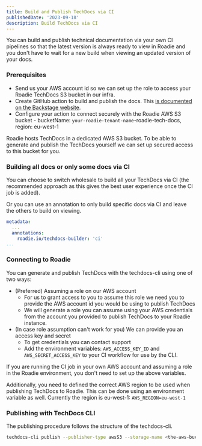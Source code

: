 ```yaml
---
title: Build and Publish TechDocs via CI
publishedDate: '2023-09-18'
description: Build TechDocs via CI
---
```


You can build and publish technical documentation via your own CI pipelines so that the latest version is always ready to view in Roadie and you don't have to wait for a new build when viewing an updated version of your docs.

### Prerequisites

- Send us your AWS account id so we can set up the role to access your Roadie TechDocs S3 bucket in our infra.
- Create GitHub action to build and publish the docs. This [is documented on the Backstage website](https://backstage.io/docs/features/techdocs/configuring-ci-cd/).
- Configure your action to connect securely with the Roadie AWS S3 bucket - bucketName: `your-roadie-tenant-name`-roadie-tech-docs, region: eu-west-1

Roadie hosts TechDocs in a dedicated AWS S3 bucket. To be able to generate and publish the TechDocs yourself we can set up secured access to this bucket for you.

### Building all docs or only some docs via CI

You can choose to switch wholesale to build all your TechDocs via CI (the recommended approach as this gives the best user experience once the CI job is added). 

Or you can use an annotation to only build specific docs via CI and leave the others to build on viewing. 

```yaml
metadata: 
  ...
  annotations: 
    roadie.io/techdocs-builder: 'ci'
...
```

### Connecting to Roadie

You can generate and publish TechDocs with the techdocs-cli using one of two ways:
* (Preferred) Assuming a role on our AWS account
  - For us to grant access to you to assume this role we need you to provide the AWS account id you would be using to publish TechDocs
  - We will generate a role you can assume using your AWS credentials from the account you provided to publish TechDocs to your Roadie instance.
* (In case role assumption can't work for you) We can provide you an access key and secret
  - To get credentials you can contact support 
  - Add the environment variables: `AWS_ACCESS_KEY_ID` and `AWS_SECRET_ACCESS_KEY` to your CI workflow for use by the CLI.

If you are running the CI job in your own AWS account and assuming a role in the Roadie environment, you don't need to set up the above variables.

Additionally, you need to defined the correct AWS region to be used when publishing TechDocs to Roadie. This can be done using an environment variable as well. Currently the region is eu-west-1:
`AWS_REGION=eu-west-1`


### Publishing with TechDocs CLI
The publishing procedure follows the structure of the techdocs-cli.

```bash
techdocs-cli publish --publisher-type awsS3 --storage-name <the-aws-bucket-name-we-have-provided-you> --entity default/Component/my-service --awsRoleArn <the-aws-role-arn-we-have-provided-you>
```
